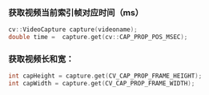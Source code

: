 ### 获取视频当前索引帧对应时间（ms）
```c++
cv::VideoCapture capture(videoname);
double time =  capture.get(cv::CAP_PROP_POS_MSEC);
```

### 获取视频长和宽：
```c++
int capHeight = capture.get(CV_CAP_PROP_FRAME_HEIGHT);
int capWidth = capture.get(CV_CAP_PROP_FRAME_WIDTH);
```
